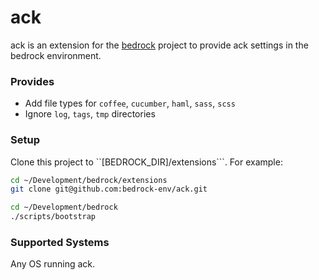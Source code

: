 # ack

ack is an extension for the [bedrock](https://github.com/bedrock-env/ack)
project to provide ack settings in the bedrock environment.

### Provides

- Add file types for ``coffee``, ``cucumber``, ``haml``, ``sass``, ``scss``
- Ignore ``log``, ``tags``, ``tmp`` directories

### Setup

Clone this project to ``[BEDROCK_DIR]/extensions```. For example:

```sh
cd ~/Development/bedrock/extensions
git clone git@github.com:bedrock-env/ack.git
```

```sh
cd ~/Development/bedrock
./scripts/bootstrap
```

### Supported Systems

Any OS running ack.